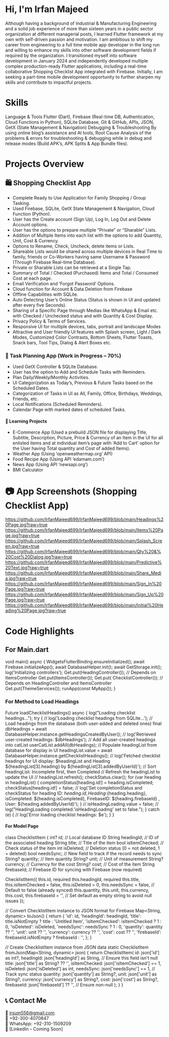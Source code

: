 # Hi, I'm Irfan Majeed

Although having a background of Industrial & Manufacturing Engineering and a solid job experience of more than sixteen years in a public sector organization 
at different managerial posts, I learned Flutter framework at my own with self-driven passion and motivation. I am ambitious to shift my career 
from engineering to a full time mobile app developer in the long run and willing to enhance my skills into other software development fields 
if required by the organization.
I transitioned myself into software development in January 2024 and independently developed multiple complex production-ready Flutter applications, 
including a real-time collaborative Shopping Checklist App integrated with Firebase.
Initially, I am seeking a part-time mobile development opportunity to further sharpen my skills and contribute to impactful projects.

# Skills
Language & Tools
Flutter (Dart), Firebase (Real-time DB, Authentication, Cloud Functions in Python),
 SQLite Database, Git & GitHub, APIs, JSON, GetX (State Management & Navigation)
Debugging & Troubleshooting
By using online blog’s assistance and AI tools, Root Cause Analysis of the problems & errors for troubleshooting & debugging while in debug and 
release modes (Build APK’s, APK Splits & App Bundle files).

# Projects Overview

## 🛍 Shopping Checklist App
- Complete Ready to Use Application for Family Shopping / Group Tasking.
- Used Firebase, SQLite, GetX State Management & Navigation, Cloud Function (Python).
- User has the Create account (Sign Up), Log In, Log Out and Delete Account options.
- User has the options to prepare multiple “Private” or “Sharable” Lists.
- Addition of Multiple Items into each list with the options to add Quantity, Unit, Cost & Currency.
- Options to Rename, Check, Uncheck, delete items or Lists.
- Shareable Lists would be shared across multiple devices in Real Time to family, friends or Co-Workers having same Username & Password (Through Firebase Real-time Database).
- Private or Sharable Lists can be retrieved at a Single Tap.
- Summary of Total / Checked (Purchased) Items and Total / Consumed Cost at each page.
- Email Verification and ‘Forgot Password’ Options.
- Cloud function for Account & Data Deletion from Firebase
- Offline Capabilities with SQLite.
- Auto Detecting User’s Online Status (Status is shown in UI and updated after every five Seconds).
- Sharing of a Specific Page through Medias like WhatsApp & Email etc. with Checked / Unchecked status and with Quantity & Cost Display.
- Privacy Policy & Terms of Services.
- Responsive UI for multiple devices, tabs, portrait and landscape Modes
- Attractive and User friendly UI features with Splash screen, Light / Dark Modes, Customized Color Contrasts, Bottom Sheets, Flutter Toasts,
  Snack bars, Tool Tips, Dialog & Alert Boxes etc.

### 📅 Task Planning App (Work in Progress – 70%)
- Used GetX Controller & SQLite Database.
- User has the option to Add and Schedule Tasks with Reminders.
- Plan Daily/Weekly/Monthly Activities.
- UI Categorization as Today’s, Previous & Future Tasks based on the Scheduled Dates.
- Categorization of Tasks in UI as All, Family, Office, Birthdays, Weddings, Friends, etc.
- Local Notifications (Scheduled Reminders).
- Calendar Page with marked dates of scheduled Tasks.


#### 📲 Learning Projects
- E-Commerce App (Used a prebuild JSON file for displaying Title, Subtitle, Description, Picture, Price & Currency of an
Item in the UI for all enlisted items and at individual item’s page with ‘Add to Cart’ option for the User having Total quantity and Cost of added Items).
- Weather App (Using ‘openweathermap.org’ API)
- Food Recipe App (Using API ‘edamam.com’)
- News App (Using API ‘newsapi.org’)
- BMI Calculator


# 📷 App Screenshots (Shopping Checklist App)
https://github.com/IrfanMajeed699/IrfanMajeed699/blob/main/Headings%20Page.jpg?raw=true
https://github.com/IrfanMajeed699/IrfanMajeed699/blob/main/Items%20Page.jpg?raw=true
https://github.com/IrfanMajeed699/IrfanMajeed699/blob/main/Splash_Screen.jpg?raw=true
https://github.com/IrfanMajeed699/IrfanMajeed699/blob/main/Qty%20&%20Cost%20Dialog.jpg?raw=true
https://github.com/IrfanMajeed699/IrfanMajeed699/blob/main/Predictive%20Text.jpg?raw=true
https://github.com/IrfanMajeed699/IrfanMajeed699/blob/main/Share_Media.jpg?raw=true
https://github.com/IrfanMajeed699/IrfanMajeed699/blob/main/Sign_In%20Page.jpg?raw=true
https://github.com/IrfanMajeed699/IrfanMajeed699/blob/main/Sign_Up%20Page.jpg?raw=true
https://github.com/IrfanMajeed699/IrfanMajeed699/blob/main/Initial%20Heading%20Page.jpg?raw=true

#  Code Highlights 
## For Main.dart
void main() async {
  WidgetsFlutterBinding.ensureInitialized();
  await Firebase.initializeApp();
  await DatabaseHelper.init();
  await GetStorage.init();
  log('Initializing controllers');
  Get.put(HeadingController()); // Depends on ItemsController
  Get.put(ItemsController());
  Get.put(
      ChecklistController()); // Depends on HeadingController and ItemsController
  Get.put(ThemeServices());
    runApp(const MyApp());
}
### For Method to Load Headings
  Future<void> loadChecklistHeadings() async {
    log("Loading checklist headings...");
    try {
  //    log('Loading checklist headings from SQLite...');
      // Load headings from the database (both user-added and deleted ones)
      final dbHeadings =
          await DatabaseHelper.instance.getHeadingsCreatedByUser();
  //    log('Retrieved user-created headings: $dbHeadings');
      // Add all user-created headings into catList
      userCatList.addAll(dbHeadings);
      // Populate headingList from database for display in UI
      headingList.value = await DatabaseHelper.instance.getChecklistHeadings();
      //    log('Fetched checklist headings for UI display: $headingList and Heading ${headingList[3].heading} by ${headingList[3].addedByUserId}');
      // Sort headingList: Incomplete first, then Completed
      // Refresh the headingList to update the UI
      //  headingList.refresh();
      checkStatus.clear();
      for (var heading in headingList) {
        completionStatus[heading.id!] = heading.isCompleted;
        checkStatus[heading.id!] = false;
        //    log('Set completionStatus and checkStatus for heading ID: ${heading.id},Heading:${heading.heading}, isCompleted: ${heading.isCompleted}, FirebaseID: ${heading.firebaseId} , User: ${heading.addedByUserId}');
      }
  //    isHeadingLoading.value = false;
      //   log("HeadingLoading completed.'isHeadingLoading' set to false.");
    } catch (e) {
      //   log('Error loading checklist headings: $e');
    }
  }
  #### For Model Page
  class ChecklistItem {
  int? id; // Local database ID
  String headingId; // ID of the associated heading
  String title; // Title of the item
  bool isItemChecked; // Check status of the item
  int isDeleted; // Deletion status (0 = not deleted, 1 = deleted)
   bool needsSync; // New field to track if the record needs to sync
  String? quantity; // Item quantity
  String? unit; // Unit of measurement
  String? currency; // Currency for the cost
  String? cost; // Cost of the item
  String firebaseId; // Firebase ID for syncing with Firebase (now required)

  ChecklistItem({
    this.id,
    required this.headingId,
    required this.title,
    this.isItemChecked = false,
    this.isDeleted = 0,
    this.needsSync = false, // Default to false (already synced)
    this.quantity,
    this.unit,
    this.currency,
    this.cost,
   this.firebaseId = '', // Set default as empty string to avoid null issues
  });




  // Convert ChecklistItem instance to JSON format for Firebase
Map<String, dynamic> toJson() {
  return {
    'id': id,
    'headingId': headingId,
    'title': title.isNotEmpty ? title : 'Untitled Item',
    'isItemChecked': isItemChecked ? 1 : 0,
    'isDeleted': isDeleted,
    'needsSync': needsSync ? 1 : 0,
    'quantity': quantity ?? '',
    'unit': unit ?? '',
    'currency': currency ?? '',
    'cost': cost ?? '',
    'firebaseId': firebaseId.isNotEmpty ? firebaseId : '',
  };
}



  // Create ChecklistItem instance from JSON data
  static ChecklistItem fromJson(Map<String, dynamic> json) {
    return ChecklistItem(
      id: json['id'] as int?,
      headingId: json['headingId'] as String, // Ensure this field isn't null
      title: json['title'] as String? ?? '',
      isItemChecked: json['isItemChecked'] == 1,
      isDeleted: json['isDeleted'] as int,
      needsSync: json['needsSync'] == 1, // Track sync status
      quantity: json['quantity'] as String?,
      unit: json['unit'] as String?,
      currency: json['currency'] as String?,
      cost: json['cost'] as String?,
       firebaseId: json['firebaseId'] ?? '', // Ensure non-null
    );
  }
}

## 📞 Contact Me
📧 irsum556@gmail.com  
📱 +92-300-4070847  
🔗 WhatsApp: +92-310-1509209  
🔗 [LinkedIn – Coming Soon]
